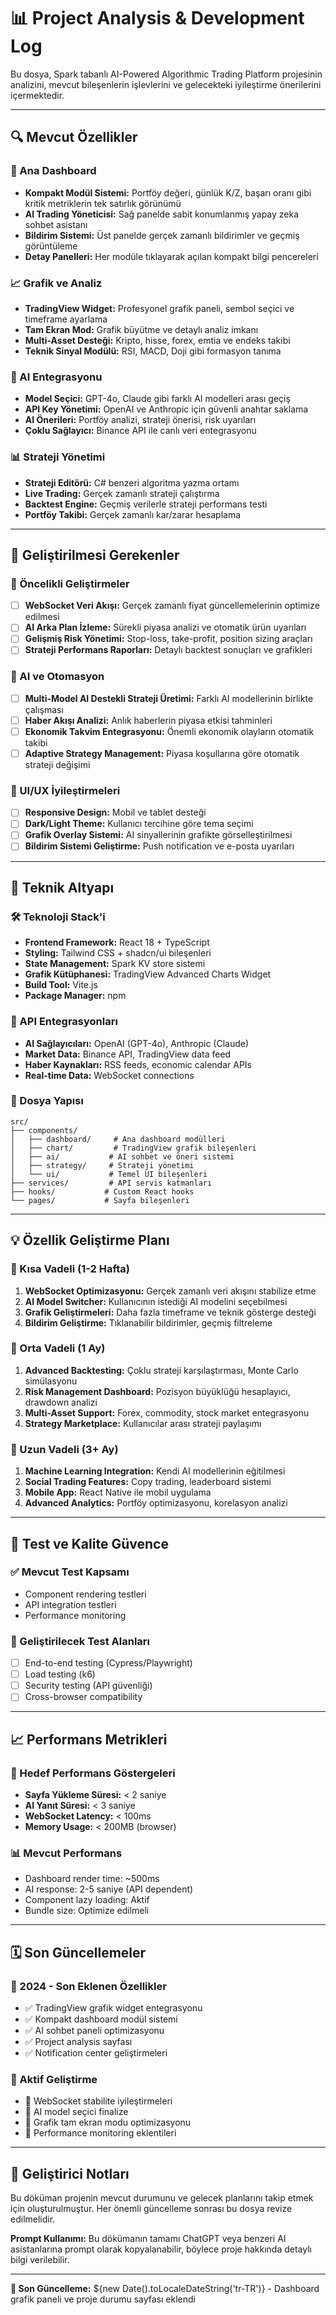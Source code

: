 # 📊 Project Analysis & Development Log

Bu dosya, Spark tabanlı AI-Powered Algorithmic Trading Platform projesinin analizini, mevcut bileşenlerin işlevlerini ve gelecekteki iyileştirme önerilerini içermektedir.

---

## 🔍 Mevcut Özellikler

### 🎯 Ana Dashboard
- **Kompakt Modül Sistemi:** Portföy değeri, günlük K/Z, başarı oranı gibi kritik metriklerin tek satırlık görünümü
- **AI Trading Yöneticisi:** Sağ panelde sabit konumlanmış yapay zeka sohbet asistanı
- **Bildirim Sistemi:** Üst panelde gerçek zamanlı bildirimler ve geçmiş görüntüleme
- **Detay Panelleri:** Her modüle tıklayarak açılan kompakt bilgi pencereleri

### 📈 Grafik ve Analiz
- **TradingView Widget:** Profesyonel grafik paneli, sembol seçici ve timeframe ayarlama
- **Tam Ekran Mod:** Grafik büyütme ve detaylı analiz imkanı
- **Multi-Asset Desteği:** Kripto, hisse, forex, emtia ve endeks takibi
- **Teknik Sinyal Modülü:** RSI, MACD, Doji gibi formasyon tanıma

### 🤖 AI Entegrasyonu
- **Model Seçici:** GPT-4o, Claude gibi farklı AI modelleri arası geçiş
- **API Key Yönetimi:** OpenAI ve Anthropic için güvenli anahtar saklama
- **AI Önerileri:** Portföy analizi, strateji önerisi, risk uyarıları
- **Çoklu Sağlayıcı:** Binance API ile canlı veri entegrasyonu

### 📊 Strateji Yönetimi
- **Strateji Editörü:** C# benzeri algoritma yazma ortamı
- **Live Trading:** Gerçek zamanlı strateji çalıştırma
- **Backtest Engine:** Geçmiş verilerle strateji performans testi
- **Portföy Takibi:** Gerçek zamanlı kar/zarar hesaplama

---

## 🔧 Geliştirilmesi Gerekenler

### 🚀 Öncelikli Geliştirmeler
- [ ] **WebSocket Veri Akışı:** Gerçek zamanlı fiyat güncellemelerinin optimize edilmesi
- [ ] **AI Arka Plan İzleme:** Sürekli piyasa analizi ve otomatik ürün uyarıları
- [ ] **Gelişmiş Risk Yönetimi:** Stop-loss, take-profit, position sizing araçları
- [ ] **Strateji Performans Raporları:** Detaylı backtest sonuçları ve grafikleri

### 🧠 AI ve Otomasyon
- [ ] **Multi-Model AI Destekli Strateji Üretimi:** Farklı AI modellerinin birlikte çalışması
- [ ] **Haber Akışı Analizi:** Anlık haberlerin piyasa etkisi tahminleri
- [ ] **Ekonomik Takvim Entegrasyonu:** Önemli ekonomik olayların otomatik takibi
- [ ] **Adaptive Strategy Management:** Piyasa koşullarına göre otomatik strateji değişimi

### 🎨 UI/UX İyileştirmeleri
- [ ] **Responsive Design:** Mobil ve tablet desteği
- [ ] **Dark/Light Theme:** Kullanıcı tercihine göre tema seçimi
- [ ] **Grafik Overlay Sistemi:** AI sinyallerinin grafikte görselleştirilmesi
- [ ] **Bildirim Sistemi Geliştirme:** Push notification ve e-posta uyarıları

---

## 📁 Teknik Altyapı

### 🛠 Teknoloji Stack'i
- **Frontend Framework:** React 18 + TypeScript
- **Styling:** Tailwind CSS + shadcn/ui bileşenleri
- **State Management:** Spark KV store sistemi
- **Grafik Kütüphanesi:** TradingView Advanced Charts Widget
- **Build Tool:** Vite.js
- **Package Manager:** npm

### 🔌 API Entegrasyonları
- **AI Sağlayıcıları:** OpenAI (GPT-4o), Anthropic (Claude)
- **Market Data:** Binance API, TradingView data feed
- **Haber Kaynakları:** RSS feeds, economic calendar APIs
- **Real-time Data:** WebSocket connections

### 📂 Dosya Yapısı
```
src/
├── components/
│   ├── dashboard/     # Ana dashboard modülleri
│   ├── chart/         # TradingView grafik bileşenleri
│   ├── ai/           # AI sohbet ve öneri sistemi
│   ├── strategy/     # Strateji yönetimi
│   └── ui/           # Temel UI bileşenleri
├── services/         # API servis katmanları
├── hooks/           # Custom React hooks
└── pages/           # Sayfa bileşenleri
```

---

## 💡 Özellik Geliştirme Planı

### 🎯 Kısa Vadeli (1-2 Hafta)
1. **WebSocket Optimizasyonu:** Gerçek zamanlı veri akışını stabilize etme
2. **AI Model Switcher:** Kullanıcının istediği AI modelini seçebilmesi
3. **Grafik Geliştirmeleri:** Daha fazla timeframe ve teknik gösterge desteği
4. **Bildirim Geliştirme:** Tıklanabilir bildirimler, geçmiş filtreleme

### 🚀 Orta Vadeli (1 Ay)
1. **Advanced Backtesting:** Çoklu strateji karşılaştırması, Monte Carlo simülasyonu
2. **Risk Management Dashboard:** Pozisyon büyüklüğü hesaplayıcı, drawdown analizi
3. **Multi-Asset Support:** Forex, commodity, stock market entegrasyonu
4. **Strategy Marketplace:** Kullanıcılar arası strateji paylaşımı

### 🌟 Uzun Vadeli (3+ Ay)
1. **Machine Learning Integration:** Kendi AI modellerinin eğitilmesi
2. **Social Trading Features:** Copy trading, leaderboard sistemi
3. **Mobile App:** React Native ile mobil uygulama
4. **Advanced Analytics:** Portföy optimizasyonu, korelasyon analizi

---

## 🧪 Test ve Kalite Güvence

### ✅ Mevcut Test Kapsamı
- Component rendering testleri
- API integration testleri
- Performance monitoring

### 🎯 Geliştirilecek Test Alanları
- [ ] End-to-end testing (Cypress/Playwright)
- [ ] Load testing (k6)
- [ ] Security testing (API güvenliği)
- [ ] Cross-browser compatibility

---

## 📈 Performans Metrikleri

### 🚀 Hedef Performans Göstergeleri
- **Sayfa Yükleme Süresi:** < 2 saniye
- **AI Yanıt Süresi:** < 3 saniye
- **WebSocket Latency:** < 100ms
- **Memory Usage:** < 200MB (browser)

### 📊 Mevcut Performans
- Dashboard render time: ~500ms
- AI response: 2-5 saniye (API dependent)
- Component lazy loading: Aktif
- Bundle size: Optimize edilmeli

---

## 🗓 Son Güncellemeler

### 📅 2024 - Son Eklenen Özellikler
- ✅ TradingView grafik widget entegrasyonu
- ✅ Kompakt dashboard modül sistemi
- ✅ AI sohbet paneli optimizasyonu
- ✅ Project analysis sayfası
- ✅ Notification center geliştirmeleri

### 🔄 Aktif Geliştirme
- 🔧 WebSocket stabilite iyileştirmeleri
- 🔧 AI model seçici finalize
- 🔧 Grafik tam ekran modu optimizasyonu
- 🔧 Performance monitoring eklentileri

---

## 💬 Geliştirici Notları

Bu döküman projenin mevcut durumunu ve gelecek planlarını takip etmek için oluşturulmuştur. Her önemli güncelleme sonrası bu dosya revize edilmelidir.

**Prompt Kullanımı:** Bu dökümanın tamamı ChatGPT veya benzeri AI asistanlarına prompt olarak kopyalanabilir, böylece proje hakkında detaylı bilgi verilebilir.

---

**📍 Son Güncelleme:** ${new Date().toLocaleDateString('tr-TR')} - Dashboard grafik paneli ve proje durumu sayfası eklendi